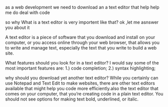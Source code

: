 as a web development we need to download an a text editor that help 
help me do deal with code

so why What is a text editor is very importent like that?
ok ,let me asnswer you about it

A text editor is a piece of software that you download and install on
your computer, or you access online through your web browser, that
allows you to write and manage text, especially the text that you write
to build a web site.

What features should you look for in a text editor? 
I would say some
of the most important features are:
 1.) code completion;
 2.) syntax highlighting; 

why should
you download yet another text editor?
While you certainly can use Notepad and Text Edit to make websites,
there are other text editors available that might help you code more
efficiently.also the text editor that comes on
your computer, that you’re creating code in a plain text editor. You
should not see options for making text bold, underlined, or italic.
